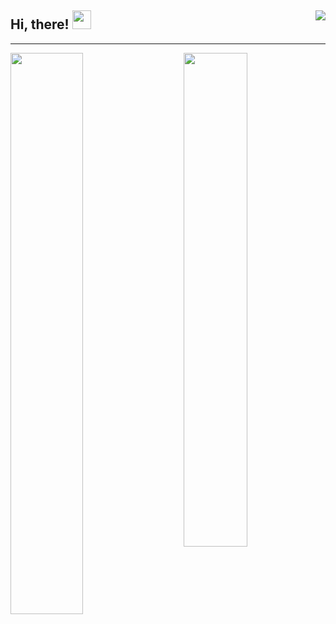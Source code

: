 ## Hi, there! <img src="https://media.giphy.com/media/hvRJCLFzcasrR4ia7z/giphy.gif" width="30px"> <img align="right" src="https://hits.seeyoufarm.com/api/count/incr/badge.svg?url=https%3A%2F%2Fgithub.com%2FE-Kozyreva%2FD3rise&count_bg=%2379C83D&title_bg=%23555555&icon=&icon_color=%23E7E7E7&title=%F0%9F%91%81+Visitors&edge_flat=false"/>
--- 
  <img width="45%" align="right" src="https://github-readme-stats.vercel.app/api/top-langs/?username=E-Kozyreva&layout=compact&&bg_color=DD000000&title_color=FFFFFF&text_color=FFFFFF&icon_color=FFFFFF&border_color=DD000000&hide_border=DD000000)](https://github.com/anuraghazra/github-readme-stats">
  <img width="48%" align="left" src="https://github-readme-stats.vercel.app/api?username=E-Kozyreva&tshow_icons=true&bg_color=DD000000&title_color=005CFF&text_color=FFFFFF&icon_color=FFFFFF&border_color=DD000000&hide_border=DD000000)](https://github.com/anuraghazra/github-readme-stats"/>
  

